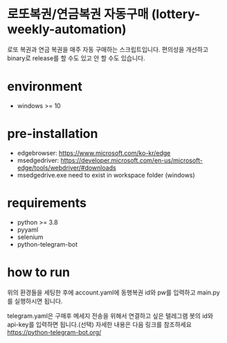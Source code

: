 # 로또복권/연금복권 자동구매 (lottery-weekly-automation)

로또 복권과 연금 복권을 매주 자동 구매하는 스크립트입니다. 편의성을 개선하고 binary로 release를 할 수도 있고 안 할 수도 있습니다.

# environment
- windows >= 10

# pre-installation
- edgebrowser: https://www.microsoft.com/ko-kr/edge
- msedgedriver: https://developer.microsoft.com/en-us/microsoft-edge/tools/webdriver/#downloads
- msedgedrive.exe need to exist in workspace folder (windows)

# requirements
- python >= 3.8
- pyyaml
- selenium
- python-telegram-bot

# how to run
위의 환경들을 세팅한 후에 account.yaml에 동행복권 id와 pw를 입력하고 main.py를 실행하시면 됩니다.

telegram.yaml은 구매후 메세지 전송을 위해서 연결하고 싶은 텔레그램 봇의 id와 api-key를 입력하면 됩니다.(선택) 자세한 내용은 다음 링크를 참조하세요 https://python-telegram-bot.org/
